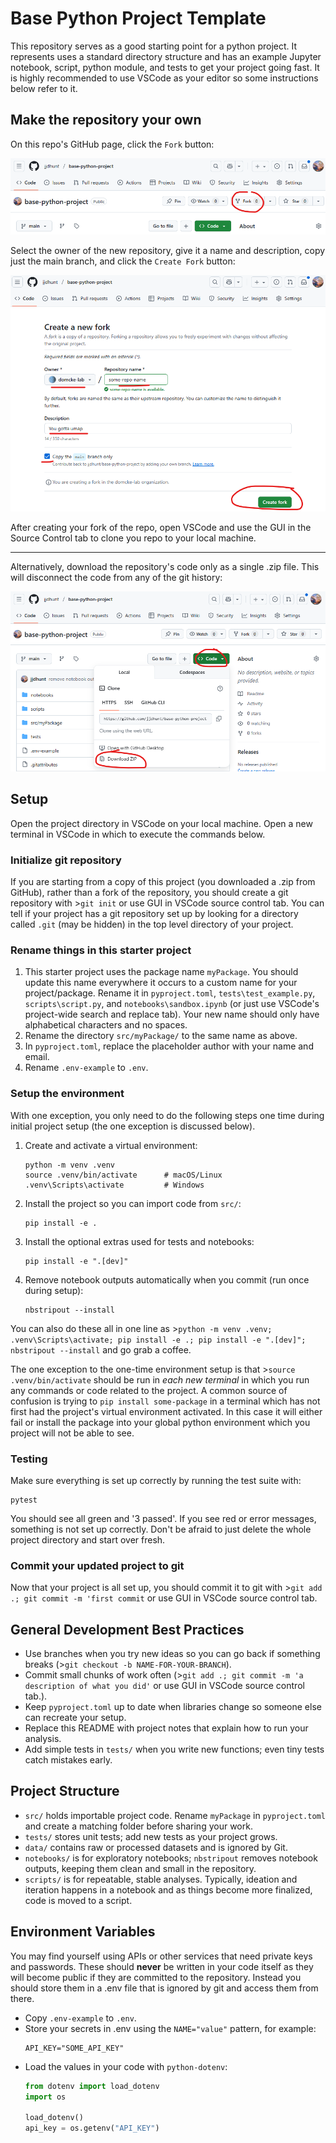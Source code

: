 # Base Python Project Template

This repository serves as a good starting point for a python project. It represents uses a standard directory structure and has an example Jupyter notebook, script, python module, and tests to get your project going fast. It is highly recommended to use VSCode as your editor so some instructions below refer to it.

## Make the repository your own
On this repo's GitHub page, click the `Fork` button:

![alt text](images/github-forking-1.png)

Select the owner of the new repository, give it a name and description, copy just the main branch, and click the `Create Fork` button:

![alt text](images/github-forking-2.png)

After creating your fork of the repo, open VSCode and use the GUI in the Source Control tab to clone you repo to your local machine.

---
Alternatively, download the repository's code only as a single .zip file. This will disconnect the code from any of the git history:

![alt text](images/github-download-zip.png)

## Setup

Open the project directory in VSCode on your local machine. Open a new terminal in VSCode in which to execute the commands below.

### Initialize git repository
If you are starting from a copy of this project (you downloaded a .zip from GitHub), rather than a fork of the repository, you should create a git repository with >`git init` or use GUI in VSCode source control tab. You can tell if your project has a git repository set up by looking for a directory called `.git` (may be hidden) in the top level directory of your project.

### Rename things in this starter project
1. This starter project uses the package name `myPackage`. You should update this name everywhere it occurs to a custom name for your project/package. Rename it in `pyproject.toml`, `tests\test_example.py`, `scripts\script.py`, and `notebooks\sandbox.ipynb` (or just use VSCode's project-wide search and replace tab). Your new name should only have alphabetical characters and no spaces.
1. Rename the directory `src/myPackage/` to the same name as above.
1. In `pyproject.toml`, replace the placeholder author with your name and email.
1. Rename `.env-example` to `.env`.

### Setup the environment

With one exception, you only need to do the following steps one time during initial project setup (the one exception is discussed below).

1. Create and activate a virtual environment:
   ```
   python -m venv .venv
   source .venv/bin/activate      # macOS/Linux
   .venv\Scripts\activate         # Windows
   ```
1. Install the project so you can import code from `src/`:
   ```
   pip install -e .
   ```
1. Install the optional extras used for tests and notebooks:
   ```
   pip install -e ".[dev]"
   ```
1. Remove notebook outputs automatically when you commit (run once during setup):
   ```
   nbstripout --install
   ```

You can also do these all in one line as >`python -m venv .venv; .venv\Scripts\activate; pip install -e .; pip install -e ".[dev]"; nbstripout --install` and go grab a coffee.

The one exception to the one-time environment setup is that >`source .venv/bin/activate` should be run in *each new terminal* in which you run any commands or code related to the project. A common source of confusion is trying to `pip install some-package` in a terminal which has not first had the project's virtual environment activated. In this case it will either fail or install the package into your global python environment which you project will not be able to see.

### Testing
Make sure everything is set up correctly by running the test suite with:
```
pytest
```
You should see all green and '3 passed'. If you see red or error messages, something is not set up correctly. Don't be afraid to just delete the whole project directory and start over fresh.

### Commit your updated project to git
Now that your project is all set up, you should commit it to git with >`git add .; git commit -m 'first commit` or use GUI in VSCode source control tab.

## General Development Best Practices
- Use branches when you try new ideas so you can go back if something breaks (>`git checkout -b NAME-FOR-YOUR-BRANCH`).
- Commit small chunks of work often (>`git add .; git commit -m 'a description of what you did'` or use GUI in VSCode source control tab.).
- Keep `pyproject.toml` up to date when libraries change so someone else can recreate your setup.
- Replace this README with project notes that explain how to run your analysis.
- Add simple tests in `tests/` when you write new functions; even tiny tests catch mistakes early.

## Project Structure
- `src/` holds importable project code. Rename `myPackage` in `pyproject.toml` and create a matching folder before sharing your work.
- `tests/` stores unit tests; add new tests as your project grows.
- `data/` contains raw or processed datasets and is ignored by Git.
- `notebooks/` is for exploratory notebooks; `nbstripout` removes notebook outputs, keeping them clean and small in the repository.
- `scripts/` is for repeatable, stable analyses. Typically, ideation and iteration happens in a notebook and as things become more finalized, code is moved to a script.

## Environment Variables
You may find yourself using APIs or other services that need private keys and passwords. These should **never** be written in your code itself as they will become public if they are committed to the repository. Instead you should store them in a .env file that is ignored by git and access them from there.

- Copy `.env-example` to `.env`.
- Store your secrets in .env using the `NAME="value"` pattern, for example:
  ```
  API_KEY="SOME_API_KEY"
  ```
- Load the values in your code with `python-dotenv`:
  ```python
  from dotenv import load_dotenv
  import os

  load_dotenv()
  api_key = os.getenv("API_KEY")
  ```
